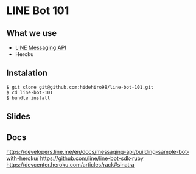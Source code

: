 # LINE Bot 101

## What we use
- [LINE Messaging API](https://developers.line.me/en/docs/messaging-api/)
- Heroku

## Instalation
```
$ git clone git@github.com:hidehiro98/line-bot-101.git
$ cd line-bot-101
$ bundle install

```

## Slides


## Docs
https://developers.line.me/en/docs/messaging-api/building-sample-bot-with-heroku/
https://github.com/line/line-bot-sdk-ruby
https://devcenter.heroku.com/articles/rack#sinatra
